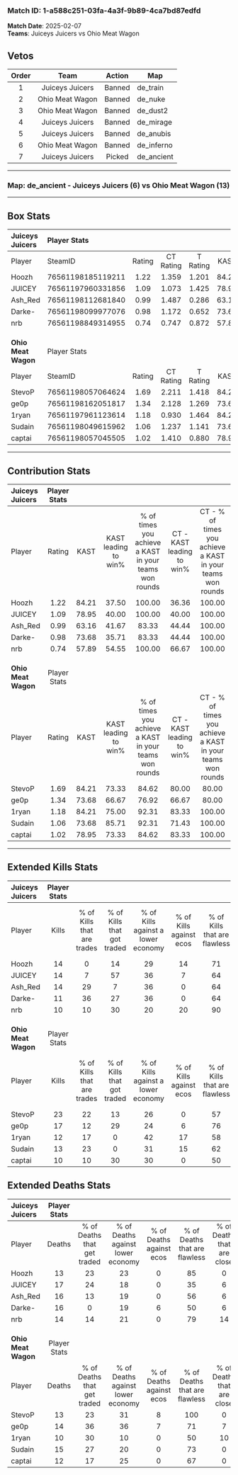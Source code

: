 ### Match ID: 1-a588c251-03fa-4a3f-9b89-4ca7bd87edfd  
**Match Date**: 2025-02-07  
**Teams**: Juiceys Juicers vs Ohio Meat Wagon  

## Vetos  

| Order | Team | Action | Map |
| :---: | :--: | :----: | --- |
| 1 | Juiceys Juicers | Banned | de_train |
| 2 | Ohio Meat Wagon | Banned | de_nuke |
| 3 | Ohio Meat Wagon | Banned | de_dust2 |
| 4 | Juiceys Juicers | Banned | de_mirage |
| 5 | Juiceys Juicers | Banned | de_anubis |
| 6 | Ohio Meat Wagon | Banned | de_inferno |
| 7 | Juiceys Juicers | Picked | de_ancient |

---  

### **Map**: de_ancient - Juiceys Juicers (6) vs Ohio Meat Wagon (13)  
---  

## Box Stats  

| **Juiceys Juicers** | Player Stats      |        |           |          |       |       |       |         |        |      |     |
| :- | :- | :-: | :-: | :-: | :-: | :-: | :-: | :-: | :-: | :-: | :-: |
| Player              | SteamID           | Rating | CT Rating | T Rating | KAST  |  ADR  | Kills | Assists | Deaths | K/D  | HS% |
| Hoozh               | 76561198185119211 |  1.22  |   1.359   |  1.201   | 84.21 | 75.6  |  14   |    5    |   13   | 1.08 | 35  |
| JUICEY              | 76561197960331856 |  1.09  |   1.073   |  1.425   | 78.95 | 86.0  |  14   |    3    |   17   | 0.82 | 57  |
| Ash_Red             | 76561198112681840 |  0.99  |   1.487   |  0.286   | 63.16 | 81.3  |  14   |    3    |   16   | 0.88 | 85  |
| Darke-              | 76561198099977076 |  0.98  |   1.172   |  0.652   | 73.68 | 85.2  |  11   |   10    |   16   | 0.69 | 54  |
| nrb                 | 76561198849314955 |  0.74  |   0.747   |  0.872   | 57.89 | 54.7  |  10   |    3    |   14   | 0.71 | 50  |
|                     |                   |        |           |          |       |       |       |         |        |      |     |
|                     |                   |        |           |          |       |       |       |         |        |      |     |
|                     |                   |        |           |          |       |       |       |         |        |      |     |
| **Ohio Meat Wagon** | Player Stats      |        |           |          |       |       |       |         |        |      |     |
| Player              | SteamID           | Rating | CT Rating | T Rating | KAST  |  ADR  | Kills | Assists | Deaths | K/D  | HS% |
| StevoP              | 76561198057064624 |  1.69  |   2.211   |  1.418   | 84.21 | 103.0 |  23   |    1    |   13   | 1.77 | 60  |
| ge0p                | 76561198162051817 |  1.34  |   2.128   |  1.269   | 73.68 | 103.0 |  17   |    6    |   14   | 1.21 | 47  |
| 1ryan               | 76561197961123614 |  1.18  |   0.930   |  1.464   | 84.21 | 67.5  |  12   |    4    |   10   | 1.20 | 50  |
| Sudain              | 76561198049615962 |  1.06  |   1.237   |  1.141   | 73.68 | 76.7  |  13   |    9    |   15   | 0.87 | 61  |
| captai              | 76561198057045505 |  1.02  |   1.410   |  0.880   | 78.95 | 69.0  |  10   |    8    |   12   | 0.83 | 40  |
---  

## Contribution Stats  

| **Juiceys Juicers** | Player Stats |       |                      |                                                        |                           |                                                             |                          |                                                            |
| :- | :-: | :-: | :-: | :-: | :-: | :-: | :-: | :-: |
| Player              |    Rating    | KAST  | KAST leading to win% | % of times you achieve a KAST in your teams won rounds | CT - KAST leading to win% | CT - % of times you achieve a KAST in your teams won rounds | T - KAST leading to win% | T - % of times you achieve a KAST in your teams won rounds |
| Hoozh               |     1.22     | 84.21 |        37.50         |                         100.00                         |           36.36           |                           100.00                            |          40.00           |                           100.00                           |
| JUICEY              |     1.09     | 78.95 |        40.00         |                         100.00                         |           40.00           |                           100.00                            |          40.00           |                           100.00                           |
| Ash_Red             |     0.99     | 63.16 |        41.67         |                         83.33                          |           44.44           |                           100.00                            |          33.33           |                           50.00                            |
| Darke-              |     0.98     | 73.68 |        35.71         |                         83.33                          |           44.44           |                           100.00                            |          20.00           |                           50.00                            |
| nrb                 |     0.74     | 57.89 |        54.55         |                         100.00                         |           66.67           |                           100.00                            |          40.00           |                           100.00                           |
|                     |              |       |                      |                                                        |                           |                                                             |                          |                                                            |
|                     |              |       |                      |                                                        |                           |                                                             |                          |                                                            |
|                     |              |       |                      |                                                        |                           |                                                             |                          |                                                            |
| **Ohio Meat Wagon** | Player Stats |       |                      |                                                        |                           |                                                             |                          |                                                            |
| Player              |    Rating    | KAST  | KAST leading to win% | % of times you achieve a KAST in your teams won rounds | CT - KAST leading to win% | CT - % of times you achieve a KAST in your teams won rounds | T - KAST leading to win% | T - % of times you achieve a KAST in your teams won rounds |
| StevoP              |     1.69     | 84.21 |        73.33         |                         84.62                          |           80.00           |                            80.00                            |          70.00           |                           87.50                            |
| ge0p                |     1.34     | 73.68 |        66.67         |                         76.92                          |           66.67           |                            80.00                            |          66.67           |                           75.00                            |
| 1ryan               |     1.18     | 84.21 |        75.00         |                         92.31                          |           83.33           |                           100.00                            |          70.00           |                           87.50                            |
| Sudain              |     1.06     | 73.68 |        85.71         |                         92.31                          |           71.43           |                           100.00                            |          100.00          |                           87.50                            |
| captai              |     1.02     | 78.95 |        73.33         |                         84.62                          |           83.33           |                           100.00                            |          66.67           |                           75.00                            |
---  

## Extended Kills Stats  

| **Juiceys Juicers** | Player Stats |                            |                            |                                    |                         |                              |                                 |                                       |                    |           |
| :- | :-: | :-: | :-: | :-: | :-: | :-: | :-: | :-: | :-: | :-: |
| Player              |    Kills     | % of Kills that are trades | % of Kills that got traded | % of Kills against a lower economy | % of Kills against ecos | % of Kills that are flawless | % of Kills that are close duels | % of Kills that are assisted by flash | Pistol Round Kills | AWP Kills |
| Hoozh               |      14      |             0              |             14             |                 29                 |           14            |              71              |                0                |                   7                   |         1          |     6     |
| JUICEY              |      14      |             7              |             57             |                 36                 |            7            |              64              |                7                |                   7                   |         3          |     0     |
| Ash_Red             |      14      |             29             |             7              |                 36                 |            0            |              64              |                0                |                   0                   |         0          |     0     |
| Darke-              |      11      |             36             |             27             |                 36                 |            0            |              64              |                0                |                   9                   |         3          |     0     |
| nrb                 |      10      |             10             |             30             |                 20                 |           20            |              90              |               10                |                   0                   |         1          |     0     |
|                     |              |                            |                            |                                    |                         |                              |                                 |                                       |                    |           |
|                     |              |                            |                            |                                    |                         |                              |                                 |                                       |                    |           |
|                     |              |                            |                            |                                    |                         |                              |                                 |                                       |                    |           |
| **Ohio Meat Wagon** | Player Stats |                            |                            |                                    |                         |                              |                                 |                                       |                    |           |
| Player              |    Kills     | % of Kills that are trades | % of Kills that got traded | % of Kills against a lower economy | % of Kills against ecos | % of Kills that are flawless | % of Kills that are close duels | % of Kills that are assisted by flash | Pistol Round Kills | AWP Kills |
| StevoP              |      23      |             22             |             13             |                 26                 |            0            |              57              |                4                |                   0                   |         6          |     3     |
| ge0p                |      17      |             12             |             29             |                 24                 |            6            |              76              |                6                |                  12                   |         2          |     0     |
| 1ryan               |      12      |             17             |             0              |                 42                 |           17            |              58              |               17                |                   8                   |         1          |     0     |
| Sudain              |      13      |             23             |             0              |                 31                 |           15            |              62              |                0                |                   0                   |         1          |     0     |
| captai              |      10      |             10             |             30             |                 30                 |            0            |              50              |               10                |                   0                   |         0          |     0     |
## Extended Deaths Stats  

| **Juiceys Juicers** | Player Stats |                             |                                   |                          |                               |                            |                           |               |
| :- | :-: | :-: | :-: | :-: | :-: | :-: | :-: | :-: |
| Player              |    Deaths    | % of Deaths that get traded | % of Deaths against lower economy | % of Deaths against ecos | % of Deaths that are flawless | % of Deaths that are close | % of Deaths while blinded | Deaths to AWP |
| Hoozh               |      13      |             23              |                23                 |            0             |              85               |             0              |             8             |       1       |
| JUICEY              |      17      |             24              |                18                 |            0             |              35               |             6              |             0             |       1       |
| Ash_Red             |      16      |             13              |                19                 |            0             |              56               |             6              |             6             |       0       |
| Darke-              |      16      |              0              |                19                 |            6             |              50               |             6              |             0             |       0       |
| nrb                 |      14      |             14              |                21                 |            0             |              79               |             14             |             7             |       1       |
|                     |              |                             |                                   |                          |                               |                            |                           |               |
|                     |              |                             |                                   |                          |                               |                            |                           |               |
|                     |              |                             |                                   |                          |                               |                            |                           |               |
| **Ohio Meat Wagon** | Player Stats |                             |                                   |                          |                               |                            |                           |               |
| Player              |    Deaths    | % of Deaths that get traded | % of Deaths against lower economy | % of Deaths against ecos | % of Deaths that are flawless | % of Deaths that are close | % of Deaths while blinded | Deaths to AWP |
| StevoP              |      13      |             23              |                31                 |            8             |              100              |             0              |             0             |       2       |
| ge0p                |      14      |             36              |                36                 |            7             |              71               |             7              |             0             |       1       |
| 1ryan               |      10      |             30              |                10                 |            0             |              50               |             10             |            30             |       0       |
| Sudain              |      15      |             27              |                20                 |            0             |              73               |             0              |             0             |       2       |
| captai              |      12      |             17              |                25                 |            0             |              67               |             0              |             0             |       1       |
